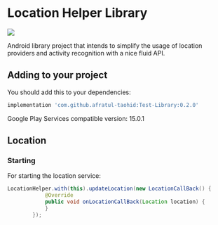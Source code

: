 Location Helper Library
======================

[![](https://jitpack.io/v/afratul-taohid/Test-Library.svg)](https://jitpack.io/#afratul-taohid/Test-Library/0.2.0)

Android library project that intends to simplify the usage of location providers and activity recognition with a nice fluid API.

Adding to your project
----------------------

You should add this to your dependencies:

```groovy
implementation 'com.github.afratul-taohid:Test-Library:0.2.0'
```

Google Play Services compatible version: 15.0.1

## Location

### Starting

For starting the location service:

````java
LocationHelper.with(this).updateLocation(new LocationCallBack() {
            @Override
            public void onLocationCallBack(Location location) {
            }
        });
````
